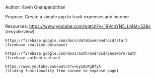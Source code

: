 Author: Kavin Gnanpandithan

Purpose: Create a simple app to track expenses and income

Resources:
	https://www.youtube.com/watch?v=18VcnYN5_LM&t=539s
	(recyclerview)

	https://firebase.google.com/docs/database/android/start
	(firebase realtime database)

	https://firebase.google.com/docs/auth/android/password-auth
	(firebase authentication)

	https://www.youtube.com/watch?v=byLKoPgB7yA
	(sliding functionality from income to expense page) 
